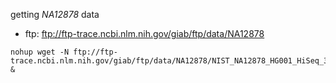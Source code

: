 
getting _NA12878_ data

- ftp: ftp://ftp-trace.ncbi.nlm.nih.gov/giab/ftp/data/NA12878

```
nohup wget -N ftp://ftp-trace.ncbi.nlm.nih.gov/giab/ftp/data/NA12878/NIST_NA12878_HG001_HiSeq_300x/NHGRI_Illumina300X_novoalign_bams/HG001.hs37d5.300x.bam &
```
